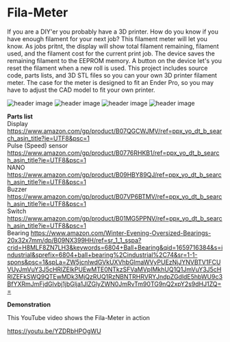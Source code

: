 # Fila-Meter
If you are a DIY'er you probably have a 3D printer. How do you know if you have enough filament for your next job? This filament meter will let you know. As jobs pritnt, the display will show total filament remaining, filament used, and the filament cost for the current print job. The device saves the remaining filament to the EEPROM memory. A button on the device let's you reset the filament when a new roll is used. This project includes source code, parts lists, and 3D STL files so you can your own 3D printer filament meter. The case for the meter is designed to fit an Ender Pro, so you may have to adjust the CAD model to fit your own printer.

![header image](https://raw.github.com/KrisKasprzak/Fila-Meter/master/images/Front.jpg)
![header image](https://raw.github.com/KrisKasprzak/Fila-Meter/master/images/Back.jpg)
![header image](https://raw.github.com/KrisKasprzak/Fila-Meter/master/images/WiringDiagram.jpg)
![header image](https://raw.github.com/KrisKasprzak/Fila-Meter/master/images/TeensyLC.jpg)

<b>Parts list</B>
<br>
Display
https://www.amazon.com/gp/product/B07QGCWJMV/ref=ppx_yo_dt_b_search_asin_title?ie=UTF8&psc=1
<br>
Pulse (Speed) sensor
https://www.amazon.com/gp/product/B0776RHKB1/ref=ppx_yo_dt_b_search_asin_title?ie=UTF8&psc=1
<br>
NANO
https://www.amazon.com/gp/product/B09HBY89QJ/ref=ppx_yo_dt_b_search_asin_title?ie=UTF8&psc=1
<br>
Buzzer
https://www.amazon.com/gp/product/B07VP6BTMV/ref=ppx_yo_dt_b_search_asin_title?ie=UTF8&psc=1
<br>
Switch
https://www.amazon.com/gp/product/B01MG5PPNV/ref=ppx_yo_dt_b_search_asin_title?ie=UTF8&psc=1
<br>
Bearing
https://www.amazon.com/Winter-Evening-Oversized-Bearings-20x32x7mm/dp/B09NX399HH/ref=sr_1_1_sspa?crid=H8MLF8ZN7LH3&keywords=6804+Ball+Bearing&qid=1659716384&s=industrial&sprefix=6804+ball+bearing%2Cindustrial%2C74&sr=1-1-spons&psc=1&spLa=ZW5jcnlwdGVkUXVhbGlmaWVyPUEzNjJYNVBTV1FCUVUyJmVuY3J5cHRlZElkPUEwMTE0NTkzSFVaMVpIMkhUQ1Q1JmVuY3J5cHRlZEFkSWQ9QTEwMDk3MjQzRUQ1RzNBNTRHRVRYJndpZGdldE5hbWU9c3BfYXRmJmFjdGlvbj1jbGlja1JlZGlyZWN0JmRvTm90TG9nQ2xpY2s9dHJ1ZQ==

<b>Demonstration</b>
<br>

This YouTube video shows the Fila-Meter in action

https://youtu.be/YZDRbHPOgWU


